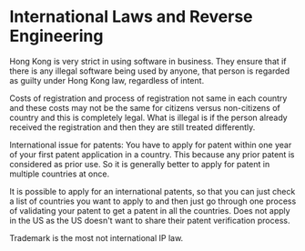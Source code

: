 # International Laws and Reverse Engineering

Hong Kong is very strict in using software in business. They ensure that if there is any illegal software being used by anyone, that person is regarded as guilty under Hong Kong law, regardless of intent.

Costs of registration and process of registration not same in each country and these costs may not be the same for citizens versus non-citizens of country and this is completely legal. What is illegal is if the person already received the registration and then they are still treated differently.

International issue for patents: You have to apply for patent within one year of your first patent application in a country. This because any prior patent is considered as prior use. So it is generally better to apply for patent in multiple countries at once.

It is possible to apply for an international patents, so that you can just check a list of countries you want to apply to and then just go through one process of validating your patent to get a patent in all the countries. Does not apply in the US as the US doesn't want to share their patent verification process.

Trademark is the most not international IP law.
